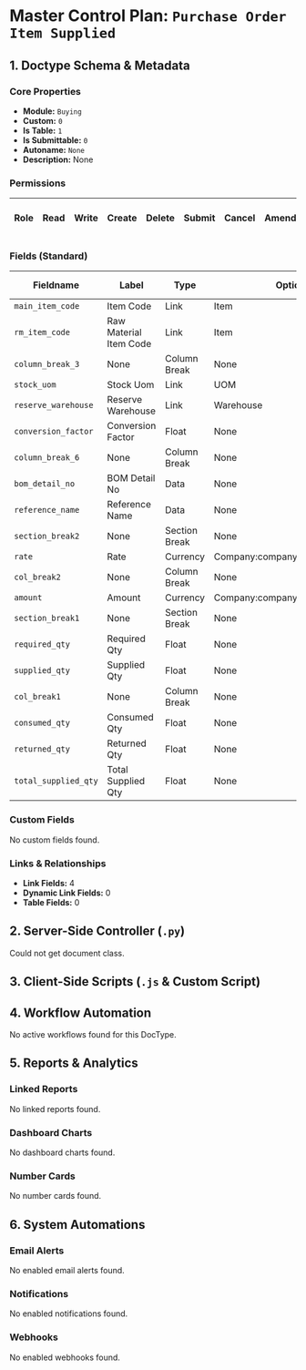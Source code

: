 # Master Control Plan: `Purchase Order Item Supplied`

## 1. Doctype Schema & Metadata

### Core Properties
- **Module:** `Buying`
- **Custom:** `0`
- **Is Table:** `1`
- **Is Submittable:** `0`
- **Autoname:** `None`
- **Description:** None

### Permissions
| Role | Read | Write | Create | Delete | Submit | Cancel | Amend | Report | Import | Export | Print | Email | Share | Set User Perms |
|---|---|---|---|---|---|---|---|---|---|---|---|---|---|---|


### Fields (Standard)
| Fieldname | Label | Type | Options | Required | Hidden | Read Only | Default | Description |
|---|---|---|---|---|---|---|---|---|
| `main_item_code` | Item Code | Link | Item |  |  | ✅ | None | None |
| `rm_item_code` | Raw Material Item Code | Link | Item |  |  | ✅ | None | None |
| `column_break_3` | None | Column Break | None |  |  |  | None | None |
| `stock_uom` | Stock Uom | Link | UOM |  |  | ✅ | None | None |
| `reserve_warehouse` | Reserve Warehouse | Link | Warehouse |  |  |  | None | None |
| `conversion_factor` | Conversion Factor | Float | None |  | ✅ | ✅ | None | None |
| `column_break_6` | None | Column Break | None |  |  |  | None | None |
| `bom_detail_no` | BOM Detail No | Data | None |  |  | ✅ | None | None |
| `reference_name` | Reference Name | Data | None |  |  | ✅ | None | None |
| `section_break2` | None | Section Break | None |  |  |  | None | None |
| `rate` | Rate | Currency | Company:company:default_currency |  |  |  | None | None |
| `col_break2` | None | Column Break | None |  |  |  | None | None |
| `amount` | Amount | Currency | Company:company:default_currency |  |  | ✅ | None | None |
| `section_break1` | None | Section Break | None |  |  |  | None | None |
| `required_qty` | Required Qty | Float | None |  |  | ✅ | None | None |
| `supplied_qty` | Supplied Qty | Float | None |  |  | ✅ | None | None |
| `col_break1` | None | Column Break | None |  |  |  | None | None |
| `consumed_qty` | Consumed Qty | Float | None |  |  | ✅ | None | None |
| `returned_qty` | Returned Qty | Float | None |  |  | ✅ | None | None |
| `total_supplied_qty` | Total Supplied Qty | Float | None |  | ✅ | ✅ | None | None |


### Custom Fields
No custom fields found.


### Links & Relationships
- **Link Fields:** 4
- **Dynamic Link Fields:** 0
- **Table Fields:** 0

## 2. Server-Side Controller (`.py`)
Could not get document class.


## 3. Client-Side Scripts (`.js` & Custom Script)




## 4. Workflow Automation
No active workflows found for this DocType.


## 5. Reports & Analytics
### Linked Reports
No linked reports found.


### Dashboard Charts
No dashboard charts found.


### Number Cards
No number cards found.


## 6. System Automations
### Email Alerts
No enabled email alerts found.


### Notifications
No enabled notifications found.


### Webhooks
No enabled webhooks found.
